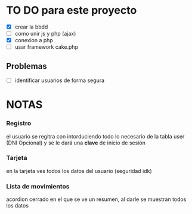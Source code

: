 # TO DO para este proyecto
 - [x] crear la bbdd
 - [ ] como unir js y php (ajax)
 - [x] conexion a php
 - [ ] usar framework cake.php

 ## Problemas
 - [ ] identificar usuarios de forma segura
# NOTAS
### Registro
el usuario se regitra con intorduciendo todo lo necesario de la tabla user (DNI Opcional) y se le dará una **clave** de inicio de sesión
### Tarjeta
en la tarjeta ves todos los datos del usuario (seguridad idk)
### Lista de movimientos
acordion cerrado en el que se ve un resumen, al darle se muestran todos los datos